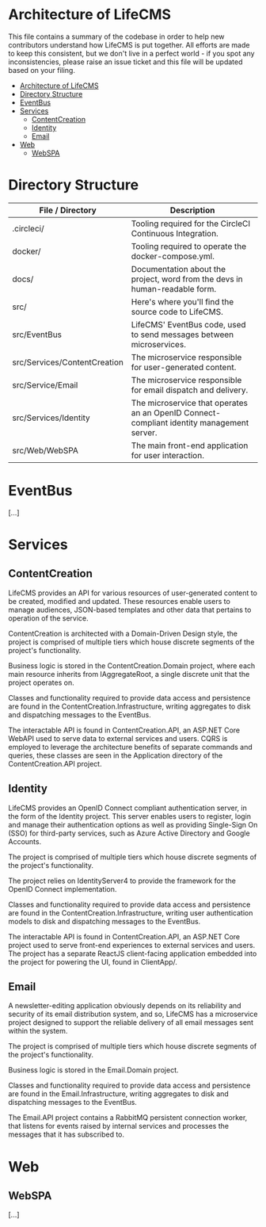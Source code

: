 # Architecture of LifeCMS

This file contains a summary of the codebase in order to help new contributors
understand how LifeCMS is put together. All efforts are made to keep this consistent,
but we don't live in a perfect world - if you spot any inconsistencies, please raise
an issue ticket and this file will be updated based on your filing.

- [Architecture of LifeCMS](#architecture-of-lifecms)
- [Directory Structure](#directory-structure)
- [EventBus](#eventbus)
- [Services](#services)
  - [ContentCreation](#contentcreation)
  - [Identity](#identity)
  - [Email](#email)
- [Web](#web)
  - [WebSPA](#webspa)

# Directory Structure

| File / Directory             | Description                                                                               |
| ---------------------------- | ----------------------------------------------------------------------------------------- |
| .circleci/                   | Tooling required for the CircleCI Continuous Integration.                                 |
| docker/                      | Tooling required to operate the docker-compose.yml.                                       |
| docs/                        | Documentation about the project, word from the devs in human-readable form.               |
| src/                         | Here's where you'll find the source code to LifeCMS.                                      |
| src/EventBus                 | LifeCMS' EventBus code, used to send messages between microservices.                      |
| src/Services/ContentCreation | The microservice responsible for user-generated content.                                  |
| src/Service/Email            | The microservice responsible for email dispatch and delivery.                             |
| src/Services/Identity        | The microservice that operates an an OpenID Connect-compliant identity management server. |
| src/Web/WebSPA               | The main front-end application for user interaction.                                      |

# EventBus

[...]

# Services

## ContentCreation

LifeCMS provides an API for various resources of user-generated content to be
created, modified and updated. These resources enable users to manage audiences,
JSON-based templates and other data that pertains to operation of the service.

ContentCreation is architected with a Domain-Driven Design style, the project is
comprised of multiple tiers which house discrete segments of the project's
functionality. 

Business logic is stored in the ContentCreation.Domain project, where each main
resource inherits from IAggregateRoot, a single discrete unit that the project
operates on. 

Classes and functionality required to provide data access and persistence are
found in the ContentCreation.Infrastructure, writing aggregates to disk and
dispatching messages to the EventBus.

The interactable API is found in ContentCreation.API, an ASP.NET Core WebAPI
used to serve data to external services and users. CQRS is employed to leverage
the architecture benefits of separate commands and queries, these classes are
seen in the Application directory of the ContentCreation.API project.

## Identity

LifeCMS provides an OpenID Connect compliant authentication server, in the form
of the Identity project. This server enables users to register, login and manage
their authentication options as well as providing Single-Sign On (SSO) for
third-party services, such as Azure Active Directory and Google Accounts.

The project is comprised of multiple tiers which house discrete segments of the
project's functionality. 

The project relies on IdentityServer4 to provide the framework for the OpenID
Connect implementation.

Classes and functionality required to provide data access and persistence are
found in the ContentCreation.Infrastructure, writing user authentication models
to disk and dispatching messages to the EventBus.

The interactable API is found in ContentCreation.API, an ASP.NET Core project
used to serve front-end experiences to external services and users. The project 
has a separate ReactJS client-facing application embedded into the project for
powering the UI, found in ClientApp/.

## Email

A newsletter-editing application obviously depends on its reliability and
security of its email distribution system, and so, LifeCMS has a microservice
project designed to support the reliable delivery of all email messages sent 
within the system.

The project is comprised of multiple tiers which house discrete segments of the
project's functionality.

Business logic is stored in the Email.Domain project.

Classes and functionality required to provide data access and persistence are
found in the Email.Infrastructure, writing aggregates to disk and dispatching messages to the EventBus.

The Email.API project contains a RabbitMQ persistent connection worker, that
listens for events raised by internal services and processes the messages that
it has subscribed to. 

# Web

## WebSPA

[...]
